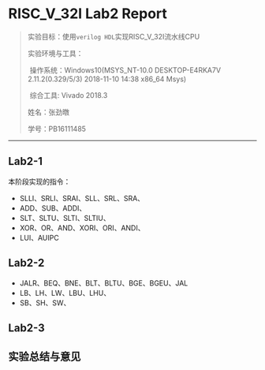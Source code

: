 # RISC_V_32I Lab2 Report

>   实验目标：使用`verilog HDL`实现RISC_V_32I流水线CPU
>
>   实验环境与工具：
>
>   ​	操作系统：Windows10(MSYS_NT-10.0 DESKTOP-E4RKA7V 2.11.2(0.329/5/3) 2018-11-10 14:38 x86_64 Msys)
>
>   ​	综合工具: Vivado 2018.3
>
>   姓名：张劲暾 
>
>   学号：PB16111485

---

## Lab2-1

本阶段实现的指令：

*   SLLI、SRLI、SRAI、SLL、SRL、SRA、
*   ADD、SUB、ADDI、
*   SLT、SLTU、SLTI、SLTIU、
*   XOR、OR、AND、XORI、ORI、ANDI、
*   LUI、AUIPC

## Lab2-2

*   JALR、BEQ、BNE、BLT、BLTU、BGE、BGEU、JAL
*   LB、LH、LW、LBU、LHU、
*   SB、SH、SW、

## Lab2-3



## 实验总结与意见





